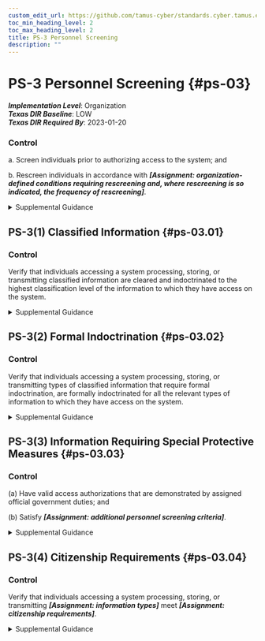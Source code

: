 ```yaml
---
custom_edit_url: https://github.com/tamus-cyber/standards.cyber.tamus.edu/tree/main/static/content/tamus.edu/TAMUS_profile.xml
toc_min_heading_level: 2
toc_max_heading_level: 2
title: PS-3 Personnel Screening
description: ""
---
```


# PS-3 Personnel Screening {#ps-03}

_**Implementation Level**_: Organization\
_**Texas DIR Baseline**_: LOW\
_**Texas DIR Required By**_: 2023-01-20

### Control

a. Screen individuals prior to authorizing access to the system; and

b. Rescreen individuals in accordance with _**[Assignment: organization-defined conditions requiring rescreening and, where rescreening is so indicated, the frequency of rescreening]**_.

<details>
  <summary>Supplemental Guidance</summary>

a. Screen individuals prior to authorizing access to the system; and

b. Rescreen individuals in accordance with _**[Assignment: organization-defined conditions requiring rescreening and, where rescreening is so indicated, the frequency of rescreening]**_.

</details>

## PS-3(1) Classified Information {#ps-03.01}

### Control

Verify that individuals accessing a system processing, storing, or transmitting classified information are cleared and indoctrinated to the highest classification level of the information to which they have access on the system.

<details>
  <summary>Supplemental Guidance</summary>

Verify that individuals accessing a system processing, storing, or transmitting classified information are cleared and indoctrinated to the highest classification level of the information to which they have access on the system.

</details>

## PS-3(2) Formal Indoctrination {#ps-03.02}

### Control

Verify that individuals accessing a system processing, storing, or transmitting types of classified information that require formal indoctrination, are formally indoctrinated for all the relevant types of information to which they have access on the system.

<details>
  <summary>Supplemental Guidance</summary>

Verify that individuals accessing a system processing, storing, or transmitting types of classified information that require formal indoctrination, are formally indoctrinated for all the relevant types of information to which they have access on the system.

</details>

## PS-3(3) Information Requiring Special Protective Measures {#ps-03.03}

### Control

(a) Have valid access authorizations that are demonstrated by assigned official government duties; and

(b) Satisfy _**[Assignment: additional personnel screening criteria]**_.

<details>
  <summary>Supplemental Guidance</summary>

(a) Have valid access authorizations that are demonstrated by assigned official government duties; and

(b) Satisfy _**[Assignment: additional personnel screening criteria]**_.

</details>

## PS-3(4) Citizenship Requirements {#ps-03.04}

### Control

Verify that individuals accessing a system processing, storing, or transmitting _**[Assignment: information types]**_ meet _**[Assignment: citizenship requirements]**_.

<details>
  <summary>Supplemental Guidance</summary>

Verify that individuals accessing a system processing, storing, or transmitting _**[Assignment: information types]**_ meet _**[Assignment: citizenship requirements]**_.

</details>

